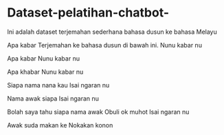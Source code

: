 # Dataset-pelatihan-chatbot-
Ini adalah dataset terjemahan sederhana bahasa dusun ke bahasa Melayu 

Apa kabar 
Terjemahan ke bahasa dusun di bawah ini. 
Nunu kabar nu 

Apa kabar 
Nunu kabar nu

Apa khabar 
Nunu kabar nu

Siapa nama nana kau 
Isai ngaran nu 

Nama awak siapa 
Isai ngaran nu 

Bolah saya tahu siapa nama awak 
Obuli ok muhot Isai ngaran nu 

Awak suda makan ke 
Nokakan konon 


